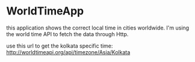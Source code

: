 # WorldTimeApp

this application shows the correct local time in cities worldwide. I'm using the world time API to fetch the data through Http. 

use this url to get the kolkata specific time: http://worldtimeapi.org/api/timezone/Asia/Kolkata
